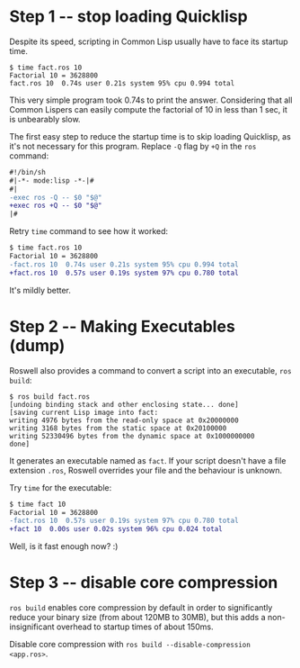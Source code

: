 # Step 1 -- stop loading Quicklisp

Despite its speed, scripting in Common Lisp usually have to face its startup time.

```
$ time fact.ros 10
Factorial 10 = 3628800
fact.ros 10  0.74s user 0.21s system 95% cpu 0.994 total
```

This very simple program took 0.74s to print the answer. Considering that all Common Lispers can easily compute the factorial of 10 in less than 1 sec, it is unbearably slow.

The first easy step to reduce the startup time is to skip loading Quicklisp, as it's not necessary for this program. Replace `-Q` flag by `+Q` in the `ros` command:

```diff
#!/bin/sh
#|-*- mode:lisp -*-|#
#|
-exec ros -Q -- $0 "$@"
+exec ros +Q -- $0 "$@"
|#
```

Retry `time` command to see how it worked:

```diff
$ time fact.ros 10
Factorial 10 = 3628800
-fact.ros 10  0.74s user 0.21s system 95% cpu 0.994 total
+fact.ros 10  0.57s user 0.19s system 97% cpu 0.780 total
```

It's mildly better.

# Step 2 -- Making Executables (dump)

Roswell also provides a command to convert a script into an executable, `ros build`:

```
$ ros build fact.ros
[undoing binding stack and other enclosing state... done]
[saving current Lisp image into fact:
writing 4976 bytes from the read-only space at 0x20000000
writing 3168 bytes from the static space at 0x20100000
writing 52330496 bytes from the dynamic space at 0x1000000000
done]
```

It generates an executable named as `fact`. If your script doesn't have a file extension `.ros`, Roswell overrides your file and the behaviour is unknown.

Try `time` for the executable:

```diff
$ time fact 10
Factorial 10 = 3628800
-fact.ros 10  0.57s user 0.19s system 97% cpu 0.780 total
+fact 10  0.00s user 0.02s system 96% cpu 0.024 total
```

Well, is it fast enough now? :)

# Step 3 -- disable core compression

`ros build` enables core compression by default in order to significantly reduce your binary size (from about 120MB to 30MB), but this adds a non-insignificant overhead to startup times of about 150ms.

Disable core compression with `ros build --disable-compression <app.ros>`.